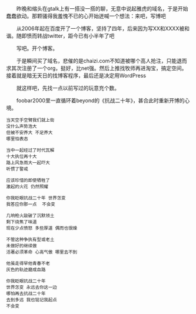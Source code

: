 &emsp;&emsp;昨晚和缩头在gtalk上有一搭没一搭的聊，无意中说起雅虎的域名，于是开始蠢蠢欲动。那颗骚得我羞愧不已的心开始迸喊一个想法：来吧，写博吧

&emsp;&emsp;从2006年起在百度开了一个博客，坚持了四年，后来因为写XX和XXXX被和谐。随即愤而转战twitter，距今已有小半年了吧

&emsp;&emsp;写吧。开个博客。

&emsp;&emsp;于是瞬间买了域名，悲催的是chaizi.com不知道被哪个高人抢注，只能退而求其次注册了一个org，挺好，比net强。然后上推找牧师再进淘宝，搞定空间。接着就是暗无天日的找博客程序，最后还是决定用WordPress

&emsp;&emsp;就这样吧，先找一点以前写过的玩意充个数。

&emsp;&emsp;foobar2000里一直循环着beyond的《抗战二十年》，甚合此时重新开博的心境。

```
当天空手空臂我们就上街
没什么声势浩大
但被不安养大 不足养大
哪里怕表态

当中一起经过了时代瓦解
十大执位再十大
路上风急雨大一起吓大
听惯了警戒

应该珍惜的即使牺牲了
激起的火花 仍然照耀

你我眨眼抗战二十年 世界怎变
我答应你那一点  不会变

几响枪火敲破了沉默领土
剩下烧焦了味道
现在少点愤怒 多些厚道 偶而也很燥

不管这种争执有型或老土
未做好的继续做
活著必须革命 心高气傲 哪里去不到

他虽走得早他青春不老
灰色的轨迹磨成血路

你我眨眼抗战二十年
世界怎变 永远去你这一边
哪怕再去抗战二十年
去到多远 我也铭记我起点
不会变
```
